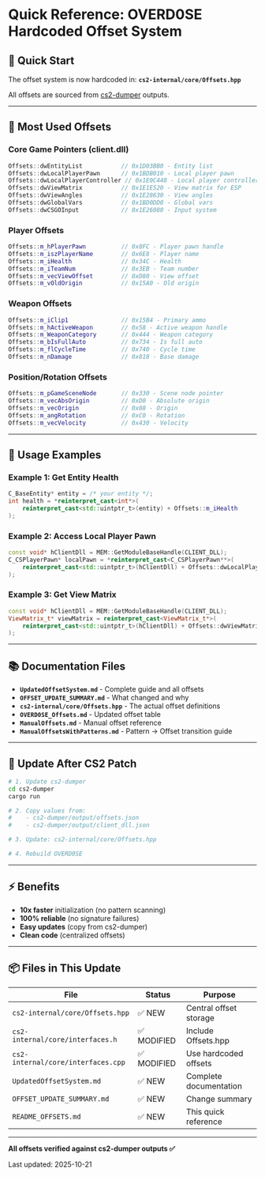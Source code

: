 # Quick Reference: OVERD0SE Hardcoded Offset System

## 🚀 Quick Start

The offset system is now hardcoded in: **`cs2-internal/core/Offsets.hpp`**

All offsets are sourced from [cs2-dumper](https://github.com/a2x/cs2-dumper) outputs.

---

## 📍 Most Used Offsets

### Core Game Pointers (client.dll)
```cpp
Offsets::dwEntityList           // 0x1D03BB0 - Entity list
Offsets::dwLocalPlayerPawn      // 0x1BDB010 - Local player pawn
Offsets::dwLocalPlayerController // 0x1E0C448 - Local player controller
Offsets::dwViewMatrix           // 0x1E1E520 - View matrix for ESP
Offsets::dwViewAngles           // 0x1E28630 - View angles
Offsets::dwGlobalVars           // 0x1BD0DD0 - Global vars
Offsets::dwCSGOInput            // 0x1E26080 - Input system
```

### Player Offsets
```cpp
Offsets::m_hPlayerPawn          // 0x8FC - Player pawn handle
Offsets::m_iszPlayerName        // 0x6E8 - Player name
Offsets::m_iHealth              // 0x34C - Health
Offsets::m_iTeamNum             // 0x3EB - Team number
Offsets::m_vecViewOffset        // 0xD80 - View offset
Offsets::m_vOldOrigin           // 0x15A0 - Old origin
```

### Weapon Offsets
```cpp
Offsets::m_iClip1               // 0x15B4 - Primary ammo
Offsets::m_hActiveWeapon        // 0x58 - Active weapon handle
Offsets::m_WeaponCategory       // 0x444 - Weapon category
Offsets::m_bIsFullAuto          // 0x734 - Is full auto
Offsets::m_flCycleTime          // 0x740 - Cycle time
Offsets::m_nDamage              // 0x818 - Base damage
```

### Position/Rotation Offsets
```cpp
Offsets::m_pGameSceneNode       // 0x330 - Scene node pointer
Offsets::m_vecAbsOrigin         // 0xD0 - Absolute origin
Offsets::m_vecOrigin            // 0x88 - Origin
Offsets::m_angRotation          // 0xC0 - Rotation
Offsets::m_vecVelocity          // 0x430 - Velocity
```

---

## 🔧 Usage Examples

### Example 1: Get Entity Health
```cpp
C_BaseEntity* entity = /* your entity */;
int health = *reinterpret_cast<int*>(
    reinterpret_cast<std::uintptr_t>(entity) + Offsets::m_iHealth
);
```

### Example 2: Access Local Player Pawn
```cpp
const void* hClientDll = MEM::GetModuleBaseHandle(CLIENT_DLL);
C_CSPlayerPawn* localPawn = *reinterpret_cast<C_CSPlayerPawn**>(
    reinterpret_cast<std::uintptr_t>(hClientDll) + Offsets::dwLocalPlayerPawn
);
```

### Example 3: Get View Matrix
```cpp
const void* hClientDll = MEM::GetModuleBaseHandle(CLIENT_DLL);
ViewMatrix_t* viewMatrix = reinterpret_cast<ViewMatrix_t*>(
    reinterpret_cast<std::uintptr_t>(hClientDll) + Offsets::dwViewMatrix
);
```

---

## 📚 Documentation Files

- **`UpdatedOffsetSystem.md`** - Complete guide and all offsets
- **`OFFSET_UPDATE_SUMMARY.md`** - What changed and why
- **`cs2-internal/core/Offsets.hpp`** - The actual offset definitions
- **`OVERD0SE_Offsets.md`** - Updated offset table
- **`ManualOffsets.md`** - Manual offset reference
- **`ManualOffsetsWithPatterns.md`** - Pattern → Offset transition guide

---

## 🔄 Update After CS2 Patch

```bash
# 1. Update cs2-dumper
cd cs2-dumper
cargo run

# 2. Copy values from:
#    - cs2-dumper/output/offsets.json
#    - cs2-dumper/output/client_dll.json

# 3. Update: cs2-internal/core/Offsets.hpp

# 4. Rebuild OVERD0SE
```

---

## ⚡ Benefits

- **10x faster** initialization (no pattern scanning)
- **100% reliable** (no signature failures)
- **Easy updates** (copy from cs2-dumper)
- **Clean code** (centralized offsets)

---

## 📦 Files in This Update

| File | Status | Purpose |
|------|--------|---------|
| `cs2-internal/core/Offsets.hpp` | ✅ NEW | Central offset storage |
| `cs2-internal/core/interfaces.h` | ✅ MODIFIED | Include Offsets.hpp |
| `cs2-internal/core/interfaces.cpp` | ✅ MODIFIED | Use hardcoded offsets |
| `UpdatedOffsetSystem.md` | ✅ NEW | Complete documentation |
| `OFFSET_UPDATE_SUMMARY.md` | ✅ NEW | Change summary |
| `README_OFFSETS.md` | ✅ NEW | This quick reference |

---

**All offsets verified against cs2-dumper outputs ✅**

Last updated: 2025-10-21
